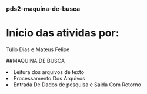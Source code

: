 ### pds2-maquina-de-busca

# Início das atividas por:
Túlio Dias e Mateus Felipe

##MAQUINA DE BUSCA

<li>Leitura dos arquivos de texto</li>
<li>Processamento Dos Arquivos</li>
<li>Entrada De Dados de pesquisa e Saida Com Retorno</li>
